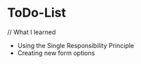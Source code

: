 # ToDo-List

// What I learned 
-  Using the Single Responsibility Principle
-  Creating new form options 
